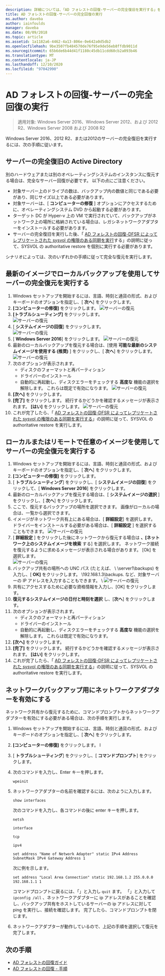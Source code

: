 ```yaml
---
description: 詳細については、「AD フォレストの回復-サーバーの完全復旧を実行する」を参照してください。
title: AD フォレストの回復-サーバーの完全回復の実行
ms.author: daveba
author: iainfoulds
manager: daveba
ms.date: 08/09/2018
ms.topic: article
ms.assetid: 1a1182a6-4462-4a13-806e-0e642a0d5db2
ms.openlocfilehash: 9be3507fb484570de76f95e9de56eb8ffdb9011d
ms.sourcegitcommit: 65b6de6b44d41f1180c45db11cdd60cb2a093b46
ms.translationtype: MT
ms.contentlocale: ja-JP
ms.lasthandoff: 12/10/2020
ms.locfileid: "97042990"
---
```

# <a name="ad-forest-recovery---performing-a-full-server-recovery"></a>AD フォレストの回復-サーバーの完全回復の実行

>適用対象: Windows Server 2016、Windows Server 2012、および 2012 R2、Windows Server 2008 および 2008 R2

Windows Server 2016、2012 R2、または2012のサーバーの完全復旧を実行するには、次の手順に従います。

## <a name="active-directory-full-server-recovery"></a>サーバーの完全復旧の Active Directory

別のハードウェアまたは別のオペレーティングシステムのインスタンスに復元する場合は、完全なサーバー回復が必要です。 以下の点にご注意ください。

- 対象サーバー上のドライブの数は、バックアップ内の数値と同じである必要があり、同じサイズ以上である必要があります。
- 対象サーバーは、[ **コンピューターの修復** ] オプションにアクセスするために、オペレーティングシステム DVD から起動する必要があります。
- ターゲット DC が Hyper-v 上の VM で実行されていて、バックアップがネットワーク上の場所に格納されている場合は、レガシネットワークアダプターをインストールする必要があります。
- サーバーの完全復旧を実行した後、「 [AD フォレストの回復-DFSR によってレプリケートされた sysvol の権限のある同期を実行](AD-Forest-Recovery-Authoritative-Recovery-SYSVOL.md)する」の説明に従って、SYSVOL の authoritative restore を個別に実行する必要があります。

シナリオによっては、次のいずれかの手順に従って完全な復元を実行します。

## <a name="perform-a-full-server-restore-with-a-local-backup-with-the-latest-image"></a>最新のイメージでローカルバックアップを使用してサーバーの完全復元を実行する

1. Windows セットアップを開始するには、言語、時刻と通貨の形式、およびキーボードのオプションを指定し、[ **次へ**] をクリックします。
2. **[コンピューターの修復]** をクリックします。
   ![サーバーの復元](media/AD-Forest-Recovery-Perform-a-Full-Recovery/restore1.png)
3. **[トラブルシューティング]** をクリックします。</br>
   ![サーバーの復元](media/AD-Forest-Recovery-Perform-a-Full-Recovery/restore2.png)
4. [ **システムイメージの回復**] をクリックします。</br>
   ![サーバーの復元](media/AD-Forest-Recovery-Perform-a-Full-Recovery/restore3.png)
5. [ **Windows Server 2016**] をクリックします。
   ![サーバーの復元](media/AD-Forest-Recovery-Perform-a-Full-Recovery/restore4.png)
6. 最新のローカルバックアップを復元する場合は、[使用 **可能な最新のシステムイメージを使用する (推奨)** ] をクリックし、[ **次へ**] をクリックします。
   ![サーバーの復元](media/AD-Forest-Recovery-Perform-a-Full-Recovery/restore5.png)
7. 次のオプションが表示されます。
   -  ディスクのフォーマットと再パーティション
   -  ドライバーのインストール
   -  自動的に再起動し、ディスクエラーをチェックする **高度な** 機能の選択を解除します。 これらは既定で有効になります。
   ![サーバーの復元](media/AD-Forest-Recovery-Perform-a-Full-Recovery/restore6.png)
8. **[次へ]** をクリックします。
9. **[完了]** をクリックします。 続行するかどうかを確認するメッセージが表示されます。 **[はい]** をクリックします。
   ![サーバーの復元](media/AD-Forest-Recovery-Perform-a-Full-Recovery/restore11.png)
10. これが完了したら、「 [AD フォレストの回復-DFSR によってレプリケートされた sysvol の権限のある同期を実行する](AD-Forest-Recovery-Authoritative-Recovery-SYSVOL.md)」の説明に従って、SYSVOL の authoritative restore を実行します。

## <a name="perform-a-full-server-restore-with-any-image-local-or-remote"></a>ローカルまたはリモートで任意のイメージを使用してサーバーの完全復元を実行する

1. Windows セットアップを開始するには、言語、時刻と通貨の形式、およびキーボードのオプションを指定し、[ **次へ**] をクリックします。
2. **[コンピューターの修復]** をクリックします。</br>
3. [ **トラブルシューティング**] をクリックし、[ **システムイメージの回復**] をクリックして、[ **Windows Server 2016**] をクリックします。
4. 最新のローカルバックアップを復元する場合は、[ **システムイメージの選択** ] をクリックし、[ **次へ**] をクリックします。
5. ここで、復元するバックアップの場所を選択できます。 画像がローカルの場合は、一覧から選択できます。
6. イメージがネットワーク共有上にある場合は、[ **詳細設定**] を選択します。 ドライバーをインストールする必要がある場合は、[ **詳細設定** ] を選択することもできます。
   ![サーバーの復元](media/AD-Forest-Recovery-Perform-a-Full-Recovery/restore7.png)
7. [ **詳細設定** ] をクリックした後にネットワークから復元する場合は **、[ネットワーク上のシステムイメージを検索** する] を選択します。 ネットワーク接続を復元するように求めるメッセージが表示される場合があります。 [Ok] を選択します。 </br>
   ![サーバーの復元](media/AD-Forest-Recovery-Perform-a-Full-Recovery/restore8.png)
8. バックアップ共有の場所への UNC パス (たとえば、 \\ \server1\backups) を入力し、[ **OK]** をクリックします。 \192.168.1.3\backups. など、対象サーバーの IP アドレスを入力することもできます。 \\
   ![サーバーの復元](media/AD-Forest-Recovery-Perform-a-Full-Recovery/restore9.png)
9. 共有にアクセスするために必要な資格情報を入力し、[OK] をクリックします。
10. **復元するシステムイメージの日付と時刻を選択** し、[**次へ**] をクリックします。
11. 次のオプションが表示されます。
    - ディスクのフォーマットと再パーティション
    - ドライバーのインストール
    - 自動的に再起動し、ディスクエラーをチェックする **高度な** 機能の選択を解除します。 これらは既定で有効になります。
12. **[次へ]** をクリックします。
13. **[完了]** をクリックします。 続行するかどうかを確認するメッセージが表示されます。 **[はい]** をクリックします。
14. これが完了したら、「 [AD フォレストの回復-DFSR によってレプリケートされた sysvol の権限のある同期を実行する](AD-Forest-Recovery-Authoritative-Recovery-SYSVOL.md)」の説明に従って、SYSVOL の authoritative restore を実行します。

## <a name="enabling-the-network-adapter-for-a-network-backup"></a>ネットワークバックアップ用にネットワークアダプターを有効にする

ネットワーク共有から復元するために、コマンドプロンプトからネットワークアダプターを有効にする必要がある場合は、次の手順を実行します。

1. Windows セットアップを開始するには、言語、時刻と通貨の形式、およびキーボードのオプションを指定し、[ **次へ**] をクリックします。
2. **[コンピューターの修復]** をクリックします。 I
3. [ **トラブルシューティング**] をクリックし、[ **コマンドプロンプト**] をクリックします。
4. 次のコマンドを入力し、Enter キーを押します。

   ```
   wpeinit
   ```

5. ネットワークアダプターの名前を確認するには、次のように入力します。

   ```
   show interfaces
   ```

   次のコマンドを入力し、各コマンドの後に enter キーを押します。

   ```
   netsh
   ```

   ```
   interface
   ```

   ```
   tcp
   ```

   ```
   ipv4
   ```

   ```
   set address "Name of Network Adapter" static IPv4 Address SubnetMask IPv4 Gateway Address 1
   ```

   次に例を示します。

   ```
   set address "Local Area Connection" static 192.168.1.2 255.0.0.0 192.168.1.1 1
   ```

   コマンドプロンプトに戻るには、「」と入力し `quit` ます。 「」と入力して `ipconfig /all` 、ネットワークアダプターに ip アドレスがあることを確認し、バックアップ共有をホストしているサーバーの ip アドレスに対して ping を実行し、接続を確認します。 完了したら、コマンドプロンプトを閉じます。

6. ネットワークアダプターが動作しているので、上記の手順を選択して復元を完了します。

## <a name="next-steps"></a>次の手順

- [AD フォレストの回復ガイド](AD-Forest-Recovery-Guide.md)
- [AD フォレストの回復 - 手順](AD-Forest-Recovery-Procedures.md)
